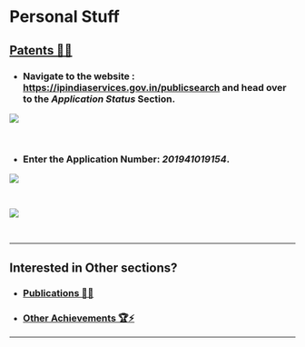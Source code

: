 # Personal Stuff

## [Patents 📑📝](https://github.com/prateekralhan/Personal_Stuff/tree/Patents)

* ### Navigate to the website : https://ipindiaservices.gov.in/publicsearch and head over to the ***Application Status*** Section.

<kbd>
<img src="https://user-images.githubusercontent.com/29462447/107781397-dd80ca00-6d6d-11eb-9658-f691c47caaa5.png" data-canonical-src="https://user-images.githubusercontent.com/29462447/107781397-dd80ca00-6d6d-11eb-9658-f691c47caaa5.png"/> 
</kbd>

&nbsp;

* ### Enter the Application Number: ***201941019154***.
<kbd>
<img src="https://user-images.githubusercontent.com/29462447/107781382-db1e7000-6d6d-11eb-90ee-4497e8239d41.png" data-canonical-src="https://user-images.githubusercontent.com/29462447/107781382-db1e7000-6d6d-11eb-90ee-4497e8239d41.png"/> 
</kbd>

&nbsp;

<kbd>
<img src="https://user-images.githubusercontent.com/29462447/107781393-dce83380-6d6d-11eb-9937-8d207f3cd9e6.png" data-canonical-src="https://user-images.githubusercontent.com/29462447/107781393-dce83380-6d6d-11eb-9937-8d207f3cd9e6.png"/> 
</kbd>

&nbsp;

----------------------------------------------------------------------------------
## Interested in Other sections?

* ### [Publications 📄📖](https://github.com/prateekralhan/Personal_Stuff/tree/Publications)

* ### [Other Achievements 🏆⚡](https://github.com/prateekralhan/Personal_Stuff/tree/Other-Achievements)
----------------------------------------------------------------------------------
